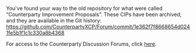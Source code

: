 You've found your way to the old repository for what were called “Counterparty Improvement Proposals”. These CIPs have been archived, and they are available in the Git history: https://github.com/CounterpartyXCP/Forum/commit/1e362f7f8668654d0241fe5b1f1c1c330a8b4368

For access to the Counterparty Discussion Forums, click [here](https://github.com/CounterpartyXCP/Forum/discussions).
